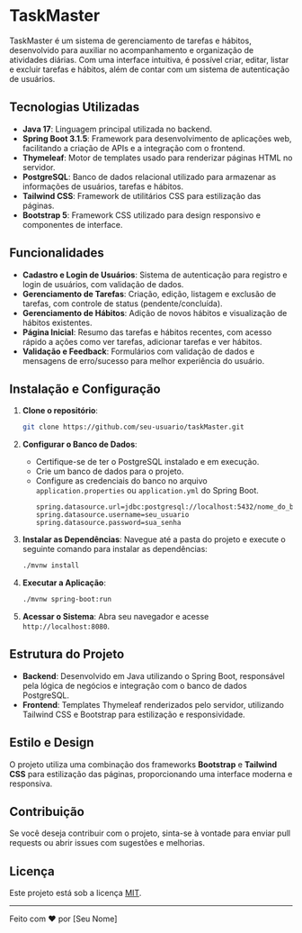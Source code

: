 
# TaskMaster

TaskMaster é um sistema de gerenciamento de tarefas e hábitos, desenvolvido para auxiliar no acompanhamento e organização de atividades diárias. Com uma interface intuitiva, é possível criar, editar, listar e excluir tarefas e hábitos, além de contar com um sistema de autenticação de usuários.

## Tecnologias Utilizadas

- **Java 17**: Linguagem principal utilizada no backend.
- **Spring Boot 3.1.5**: Framework para desenvolvimento de aplicações web, facilitando a criação de APIs e a integração com o frontend.
- **Thymeleaf**: Motor de templates usado para renderizar páginas HTML no servidor.
- **PostgreSQL**: Banco de dados relacional utilizado para armazenar as informações de usuários, tarefas e hábitos.
- **Tailwind CSS**: Framework de utilitários CSS para estilização das páginas.
- **Bootstrap 5**: Framework CSS utilizado para design responsivo e componentes de interface.

## Funcionalidades

- **Cadastro e Login de Usuários**: Sistema de autenticação para registro e login de usuários, com validação de dados.
- **Gerenciamento de Tarefas**: Criação, edição, listagem e exclusão de tarefas, com controle de status (pendente/concluída).
- **Gerenciamento de Hábitos**: Adição de novos hábitos e visualização de hábitos existentes.
- **Página Inicial**: Resumo das tarefas e hábitos recentes, com acesso rápido a ações como ver tarefas, adicionar tarefas e ver hábitos.
- **Validação e Feedback**: Formulários com validação de dados e mensagens de erro/sucesso para melhor experiência do usuário.

## Instalação e Configuração

1. **Clone o repositório**:
   ```bash
   git clone https://github.com/seu-usuario/taskMaster.git
   ```
2. **Configurar o Banco de Dados**:
   - Certifique-se de ter o PostgreSQL instalado e em execução.
   - Crie um banco de dados para o projeto.
   - Configure as credenciais do banco no arquivo `application.properties` ou `application.yml` do Spring Boot.
     ```properties
     spring.datasource.url=jdbc:postgresql://localhost:5432/nome_do_banco
     spring.datasource.username=seu_usuario
     spring.datasource.password=sua_senha
     ```

3. **Instalar as Dependências**:
   Navegue até a pasta do projeto e execute o seguinte comando para instalar as dependências:
   ```bash
   ./mvnw install
   ```

4. **Executar a Aplicação**:
   ```bash
   ./mvnw spring-boot:run
   ```

5. **Acessar o Sistema**:
   Abra seu navegador e acesse `http://localhost:8080`.

## Estrutura do Projeto

- **Backend**: Desenvolvido em Java utilizando o Spring Boot, responsável pela lógica de negócios e integração com o banco de dados PostgreSQL.
- **Frontend**: Templates Thymeleaf renderizados pelo servidor, utilizando Tailwind CSS e Bootstrap para estilização e responsividade.

## Estilo e Design

O projeto utiliza uma combinação dos frameworks **Bootstrap** e **Tailwind CSS** para estilização das páginas, proporcionando uma interface moderna e responsiva.

## Contribuição

Se você deseja contribuir com o projeto, sinta-se à vontade para enviar pull requests ou abrir issues com sugestões e melhorias.

## Licença

Este projeto está sob a licença [MIT](https://choosealicense.com/licenses/mit/).

---

Feito com ❤️ por [Seu Nome]
